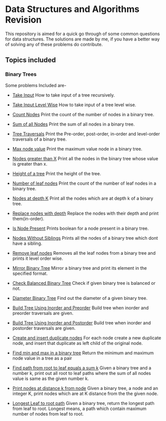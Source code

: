 # Data Structures and Algorithms Revision

This repository is aimed for a quick go through of some common questions for data structures. The solutions are made by me, if you have a better way of solving any of these problems do contribute.

## Topics included

### Binary Trees

Some problems Included are-

* [Take Input](./Binary_Trees/BT1_Take_Input.java)
How to take input of a tree recursively.

* [Take Input Level Wise](./Binary_Trees/BT2_Take_Input_Level_Wise.java)
How to take input of a tree level wise.

* [Count Nodes](./Binary_Trees/BT3_Count_Nodes.java)
Print the count of the number of nodes in a binary tree.

* [Sum of all Nodes](./Binary_Trees/BT4_Sum_Of_All_Nodes.java)
Print the sum of all nodes in a binary tree.

* [Tree Traversals](./Binary_Trees/BT5_Tree_Traversals.java)
Print the Pre-order, post-order, in-order and level-order traversals of a binary tree.

* [Max node value](./Binary_Trees/BT6_Maximum_Node_Value.java)
Print the maximum value node in a binary tree.

* [Nodes greater than X](./Binary_Trees/BT7_Nodes_Greater_Than_X.java)
Print all the nodes in the binary tree whose value is greater than x.

* [Height of a tree](./Binary_Trees/BT8_Height_Of_Tree.java)
Print the height of the tree.

* [Number of leaf nodes](./Binary_Trees/BT9_Number_Of_Leaf_Nodes.java)
Print the count of the number of leaf nodes in a binary tree.

* [Nodes at depth K](./Binary_Trees/BT10_Print_Nodes_At_Depth_K.java)
Print all the nodes which are at depth k of a binary tree.

* [Replace nodes with depth](./Binary_Trees/BT11_Replace_Nodes_With_Depth.java)
Replace the nodes with their depth and print them(in-order).

* [Is Node Present](./Binary_Trees/BT12_Is_Node_Present.java)
Prints boolean for a node present in a binary tree.

* [Nodes Without Siblings](./Binary_Trees/BT13_Nodes_Without_Sibling.java)
Prints all the nodes of a binary tree which dont have a sibling.

* [Remove leaf nodes](./Binary_Trees/BT14_Remove_All_Leaf_Nodes.java)
Removes all the leaf nodes from a binary tree and prints it level order wise.

* [Mirror Binary Tree](./Binary_Trees/BT15_Mirror_Binary_Tree.java)
Mirror a binary tree and print its element in the specified format.

* [Check Balanced Binary Tree](./Binary_Trees/BT16_Check_Balanced.java)
Check if given binary tree is balanced or not.

* [Diameter Binary Tree](./Binary_Trees/BT17_Diameter_Binary_Tree.java)
Find out the diameter of a given binary tree.

* [Build Tree Using Inorder and Preorder](./Binary_Trees/BT18_Build_Using_In_Pre.java)
Build tree when inorder and preorder traversals are given.

* [Build Tree Using Inorder and Postorder](./Binary_Trees/BT19_Build_Using_In_Post.java)
Build tree when inorder and postorder traversals are given.

* [Create and insert duplicate nodes](./Binary_Trees/BT20_Create_Insert_Duplicate_Node.java)
 For each node create a new duplicate node, and insert that duplicate as left child of the original node.

* [Find min and max in a binary tree](./Binary_Trees/BT21_Min_Max.java)
 Return the minimum and maximum node value in a tree as a pair

* [Find path from root to leaf equals a sum k](./Binary_Trees/BT22_Path_Sum_Root_To_Leaf.java)
 Given a binary tree and a number k, print out all root to leaf paths where the sum of all nodes value is same as the given number k.

* [Print nodes at distance k from node](./Binary_Trees/BT23_Print_Nodes_At_Distance_K.java)
 Given a binary tree, a node and an integer K, print nodes which are at K distance from the the given node.

* [Longest Leaf to root path](./Binary_Trees/BT24_Longest_Leaf_To_Root_Path.java)
 Given a binary tree, return the longest path from leaf to root. Longest means, a path which contain maximum number of nodes from leaf to root.
